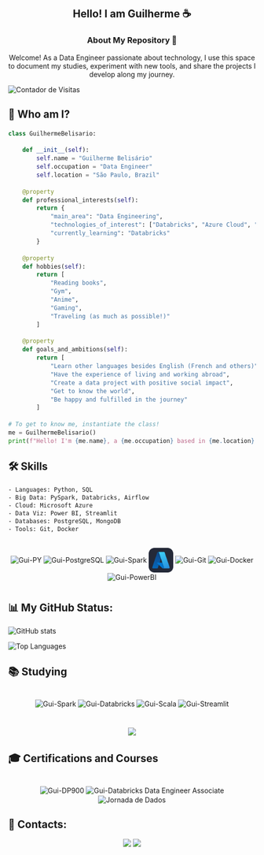 
<div align="center">

## Hello! I am Guilherme ☕

###  About My Repository 🚀
  
<p>Welcome! As a Data Engineer passionate about technology, I use this space to document my studies, experiment with new tools, and share the projects I develop along my journey.</p>
  
</div>


![Contador de Visitas](https://visitor-badge.laobi.icu/badge?page_id=GuilhermeBelisario.GuilhermeBelisario&left_text=Visitors)

## 👻 Who am I?

```python
class GuilhermeBelisario:

    def __init__(self):
        self.name = "Guilherme Belisário"
        self.occupation = "Data Engineer"
        self.location = "São Paulo, Brazil"
    
    @property
    def professional_interests(self):
        return {
            "main_area": "Data Engineering",
            "technologies_of_interest": ["Databricks", "Azure Cloud", "Spark"],
            "currently_learning": "Databricks"
        }

    @property
    def hobbies(self):
        return [
            "Reading books",
            "Gym", 
            "Anime", 
            "Gaming",
            "Traveling (as much as possible!)"
        ]

    @property
    def goals_and_ambitions(self):
        return [
            "Learn other languages besides English (French and others)",
            "Have the experience of living and working abroad",
            "Create a data project with positive social impact",
            "Get to know the world",
            "Be happy and fulfilled in the journey"
        ]

# To get to know me, instantiate the class!
me = GuilhermeBelisario()
print(f"Hello! I'm {me.name}, a {me.occupation} based in {me.location}.")

```



## 🛠️ Skills

```
- Languages: Python, SQL
- Big Data: PySpark, Databricks, Airflow
- Cloud: Microsoft Azure
- Data Viz: Power BI, Streamlit
- Databases: PostgreSQL, MongoDB
- Tools: Git, Docker
```

<div align="center" style="display: inline_block"><br>
  <img align="center" alt="Gui-PY" height="50" width="50" src="https://skillicons.dev/icons?i=python">
  <img align="center" alt="Gui-PostgreSQL" height="50" width="50" src="https://skillicons.dev/icons?i=postgresql">
  <img align="center" alt="Gui-Spark" height="50" width="50" src="https://icon.icepanel.io/Technology/svg/Apache-Spark.svg">
  <img align="center" alt="Gui-Azure" height="50" width="50" src="https://raw.githubusercontent.com/tandpfun/skill-icons/65dea6c4eaca7da319e552c09f4cf5a9a8dab2c8/icons/Azure-Dark.svg">
  <img align="center" alt="Gui-Git" height="50" width="50" src="https://skillicons.dev/icons?i=git">
  <img align="center" alt="Gui-Docker" height="50" width="50" src="https://skillicons.dev/icons?i=docker">
  <img align="center" alt="Gui-PowerBI" height="50" width="50" src="https://raw.githubusercontent.com/microsoft/PowerBI-Icons/24f1db8bdfab951c25db591772140d2f4ec5bc1e/SVG/Power-BI.svg">
</div>

#

## 📊 My GitHub Status:


![GitHub stats](https://github-readme-stats.vercel.app/api?username=GuilhermeBelisario&show_icons=true&theme=radical&rank_icon=github)


![Top Languages](https://github-readme-stats.vercel.app/api/top-langs?username=GuilhermeBelisario&show_icons=true&locale=en&theme=radical&count_private=true&include_forks=true)


 ## 📚 Studying

<div align="center" style="display: inline_block"><br>
  <img align="center" alt="Gui-Spark" height="50" width="50" src="https://icon.icepanel.io/Technology/svg/Apache-Spark.svg">
  <img align="center" alt="Gui-Databricks" height="50" width="65" src="https://cdn.freelogovectors.net/wp-content/uploads/2023/04/databrickslogo-freelogovectors.net_.png">
  <img align="center" alt="Gui-Scala" height="50" width="50" src="https://skillicons.dev/icons?i=scala">
  <img align="center" alt="Gui-Streamlit" height="50" width="50" src="https://files.svgcdn.io/logos/streamlit.svg">
</div>

#

<div align="center"> 
 <img  src="https://media.tenor.com/fRwU2Z3GKtgAAAAM/busy-working.gif" width="200px"  />
</div>

## 🎓 Certifications and Courses

<div align="center" style="display: inline_block"><br>
  <img align="center" title="DP900" alt="Gui-DP900" height="50" width="50" src="https://ensino.fundacaofat.org.br/uploads/2022/07/46937ae970662598b3fb317e56c68a61.png">
  <img align="center" title="Databricks Data Engineer Associate" alt="Gui-Databricks Data Engineer Associate" height="50" width="" src="https://www.databricks.com/sites/default/files/2024-05/associate-badge-de.png?v=1717145547">
  <img align="center" title="Jornada de Dados" alt="Jornada de Dados" height="50" width="50" src="https://media.licdn.com/dms/image/v2/D4E0BAQFK5LaK8NaGIQ/company-logo_200_200/company-logo_200_200/0/1722611059115/jornadadedados_logo?e=2147483647&v=beta&t=P98rFliJ5dLaiMUxtS2o8MvhVfbK85OrXrBWd6XPEzM">
</div>


## 📩 Contacts:
<div align="center"> 
  <a href = "mailto: guilherme.belisario@lofreytech.dev"><img src="https://img.shields.io/badge/Thunderbird-0A84FF?logo=thunderbird&logoColor=white&style=for-the-badge" target="_blank"></a>
  <a href="https://www.linkedin.com/in/guilherme-belisario/" target="_blank"><img src="https://img.shields.io/badge/-LinkedIn-%230077B5?style=for-the-badge&logo=linkedin&logoColor=white" target="_blank"></a> 
</div>


